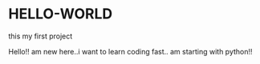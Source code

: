 # HELLO-WORLD
this my first project


Hello!! am new here..i want to learn coding fast.. am starting with python!!
